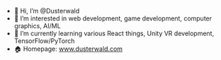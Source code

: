- 👋 Hi, I’m @Dusterwald
- 👀 I’m interested in web development, game development, computer graphics, AI/ML
- 🌱 I’m currently learning various React things, Unity VR development, TensorFlow/PyTorch
- 🏠 Homepage: www.dusterwald.com

<!---
Dusterwald/Dusterwald is a ✨ special ✨ repository because its `README.md` (this file) appears on your GitHub profile.
You can click the Preview link to take a look at your changes.
--->
